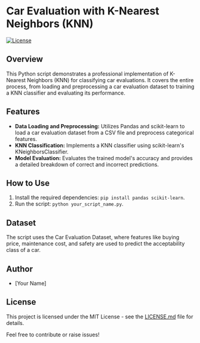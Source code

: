 # Car Evaluation with K-Nearest Neighbors (KNN)

[![License](https://img.shields.io/badge/License-MIT-blue.svg)](https://opensource.org/licenses/MIT)

## Overview
This Python script demonstrates a professional implementation of K-Nearest Neighbors (KNN) for classifying car evaluations. It covers the entire process, from loading and preprocessing a car evaluation dataset to training a KNN classifier and evaluating its performance.

## Features
- **Data Loading and Preprocessing:** Utilizes Pandas and scikit-learn to load a car evaluation dataset from a CSV file and preprocess categorical features.
- **KNN Classification:** Implements a KNN classifier using scikit-learn's KNeighborsClassifier.
- **Model Evaluation:** Evaluates the trained model's accuracy and provides a detailed breakdown of correct and incorrect predictions.

## How to Use
1. Install the required dependencies: `pip install pandas scikit-learn`.
2. Run the script: `python your_script_name.py`.

## Dataset
The script uses the Car Evaluation Dataset, where features like buying price, maintenance cost, and safety are used to predict the acceptability class of a car.

## Author
- [Your Name]

## License
This project is licensed under the MIT License - see the [LICENSE.md](LICENSE.md) file for details.

Feel free to contribute or raise issues!
